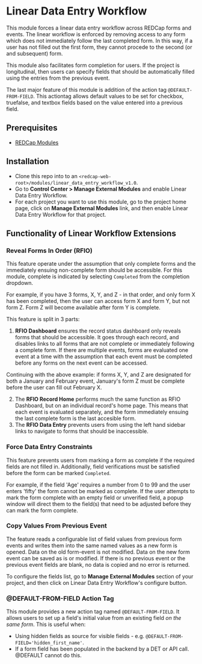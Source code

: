 # Linear Data Entry Workflow

This module forces a linear data entry workflow across REDCap forms and events. The linear workflow is enforced by removing access to any form which does not immediately follow the last completed form. In this way, if a user has not filled out the first form, they cannot procede to the second (or and subsequent) form.

This module also facilitates form completion for users. If the project is longitudinal, then users can specify fields that should be automatically filled using the entries from the previous event.

The last major feature of this module is addition of the action tag `@DEFAULT-FROM-FIELD`. This actiontag allows default values to be set for checkbox, truefalse, and textbox fields based on the value entered into a previous field.

## Prerequisites
- [REDCap Modules](https://github.com/vanderbilt/redcap-external-modules)


## Installation
- Clone this repo into to an `<redcap-web-root>/modules/linear_data_entry_workflow_v1.0`.
- Go to **Control Center > Manage External Modules** and enable Linear Data Entry Workflow.
- For each project you want to use this module, go to the project home page, click on **Manage External Modules** link, and then enable Linear Data Entry Workflow for that project.


## Functionality of Linear Workflow Extensions

### Reveal Forms In Order (RFIO)

This feature operate under the assumption that only complete forms and the immediately ensuing non-complete form should be accessible. For this module, complete is indicated by selecting `Completed` from the completion dropdown.

For example, if you have 3 forms, X, Y, and Z - in that order, and only form X has been completed, then the user can access form X and form Y, but not form Z. Form Z will become available after form Y is complete.

This feature is split in 3 parts:

1. **RFIO Dashboard** ensures the record status dashboard only reveals forms that should be accessible. It goes through each record, and disables links to all forms that are not complete or immediately following a complete form. If there are multiple events, forms are evaluated one event at a time with the assumption that each event must be completed before any forms on the next event can be accessed.

Continuing with the above example: if forms X, Y, and Z are designated for both a January and February event, January's form Z must be complete before the user can fill out February X.

2. The **RFIO Record Home** performs much the same function as RFIO Dashboard, but on an individual record's home page. This means that each event is evaluated separately, and the form immediately ensuing the last complete form is the last accesible form.
3. The **RFIO Data Entry** prevents users from using the left hand sidebar links to navigate to forms that should be inaccessible.

### Force Data Entry Constraints

This feature prevents users from marking a form as complete if the required fields are not filled in. Additionally, field verifications must be satisfied before the form can be marked `Completed`.

For example, if the field 'Age' requires a number from 0 to 99 and the user enters 'fifty' the form cannot be marked as complete. If the user attempts to mark the form complete with an empty field or unverified field, a popup window will direct them to the field(s) that need to be adjusted before they can mark the form complete.


### Copy Values From Previous Event

The feature reads a configurable list of field values from previous form events and writes them into the same named values as a new form is opened. Data on the old form-event is not modified. Data on the new form event can be saved as is or modified. If there is no previous event or the previous event fields are blank, no data is copied and no error is returned.

To configure the fields list, go to **Manage External Modules** section of your project, and then click on Linear Data Entry Workflow's configure button.

### @DEFAULT-FROM-FIELD Action Tag

This module provides a new action tag named `@DEFAULT-FROM-FIELD`. It allows users to set up a field's initial value from an existing field _on the same form_. This is useful when:
- Using hidden fields as source for visible fields - e.g. `@DEFAULT-FROM-FIELD='hidden_first_name'`.
- If a form field has been populated in the backend by a DET or API call. @DEFAULT cannot do this.
